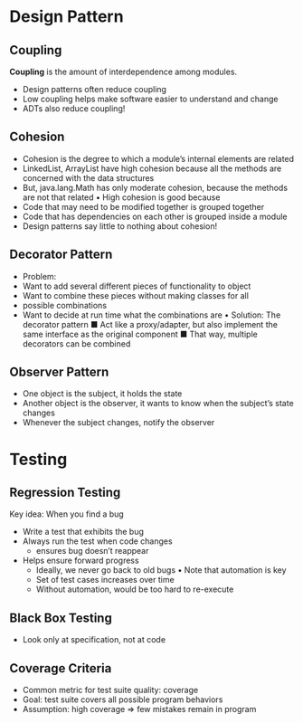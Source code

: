 # Design Pattern
## Coupling
__Coupling__ is the amount of interdependence among modules.
* Design patterns often reduce coupling
 * Low coupling helps make software easier to understand and change
* ADTs also reduce coupling!

## Cohesion
* Cohesion is the degree to which a module’s internal elements are related
 * LinkedList, ArrayList have high cohesion because all the methods are concerned with the data structures
 * But, java.lang.Math has only moderate cohesion, because the methods are not that related
• High cohesion is good because
 * Code that may need to be modified together is grouped together
 * Code that has dependencies on each other is grouped inside a module
 * Design patterns say little to nothing about cohesion!
 
## Decorator Pattern
* Problem:
 * Want to add several different pieces of functionality to object
 * Want to combine these pieces without making classes for all
* possible combinations
* Want to decide at run time what the combinations are
• Solution: The decorator pattern
■ Act like a proxy/adapter, but also implement the same
interface as the original component
■ That way, multiple decorators can be combined 

## Observer Pattern
* One object is the subject, it holds the state
* Another object is the observer, it wants to know when the subject’s state changes
* Whenever the subject changes, notify the observer
# Testing
## Regression Testing
Key idea: When you find a bug
* Write a test that exhibits the bug
* Always run the test when code changes
  * ensures bug doesn’t reappear
* Helps ensure forward progress
  * Ideally, we never go back to old bugs
• Note that automation is key
  * Set of test cases increases over time
  * Without automation, would be too hard to re-execute
  
## Black Box Testing
* Look only at specification, not at code

## Coverage Criteria
* Common metric for test suite quality: coverage
* Goal: test suite covers all possible program behaviors
* Assumption: high coverage ⇒ few mistakes remain in program

